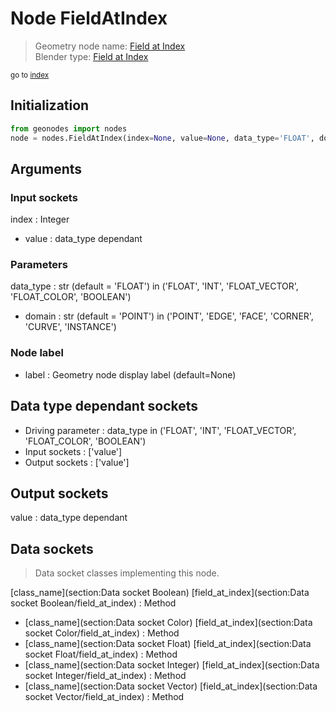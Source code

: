 
# Node FieldAtIndex

> Geometry node name: [Field at Index](https://docs.blender.org/manual/en/latest/modeling/geometry_nodes/material/field_at_index.html)<br>
  Blender type: [Field at Index](https://docs.blender.org/api/current/bpy.types.GeometryNodeFieldAtIndex.html)
  
<sub>go to [index](/docs/index.md)</sub>

## Initialization

```python
from geonodes import nodes
node = nodes.FieldAtIndex(index=None, value=None, data_type='FLOAT', domain='POINT', label=None)
```



## Arguments


### Input sockets

index : Integer
- value : data_type dependant

### Parameters

data_type : str (default = 'FLOAT') in ('FLOAT', 'INT', 'FLOAT_VECTOR', 'FLOAT_COLOR', 'BOOLEAN')
- domain : str (default = 'POINT') in ('POINT', 'EDGE', 'FACE', 'CORNER', 'CURVE', 'INSTANCE')

### Node label

- label : Geometry node display label (default=None)

## Data type dependant sockets

- Driving parameter : data_type in ('FLOAT', 'INT', 'FLOAT_VECTOR', 'FLOAT_COLOR', 'BOOLEAN')
- Input sockets  : ['value']
- Output sockets : ['value']   
  
  

## Output sockets

value : data_type dependant

## Data sockets

> Data socket classes implementing this node.
  
[class_name](section:Data socket Boolean) [field_at_index](section:Data socket Boolean/field_at_index) : Method
- [class_name](section:Data socket Color) [field_at_index](section:Data socket Color/field_at_index) : Method
- [class_name](section:Data socket Float) [field_at_index](section:Data socket Float/field_at_index) : Method
- [class_name](section:Data socket Integer) [field_at_index](section:Data socket Integer/field_at_index) : Method
- [class_name](section:Data socket Vector) [field_at_index](section:Data socket Vector/field_at_index) : Method
  
